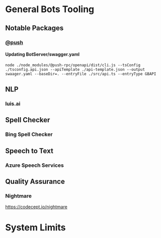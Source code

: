 # General Bots Tooling


## Notable Packages

### [@push](https://github.com/vasyas/push-rpc)

#### Updating BotServer/swagger.yaml
```
node ./node_modules/@push-rpc/openapi/dist/cli.js --tsConfig ./tsconfig.api.json --apiTemplate ./api-template.json --output swaager.yaml --baseDir=. --entryFile ./src/api.ts --entryType GBAPI
```

## NLP

### luis.ai

## Spell Checker

### Bing Spell Checker

## Speech to Text

### Azure Speech Services

## Quality Assurance

### Nightmare

https://codecept.io/nightmare


# System Limits

